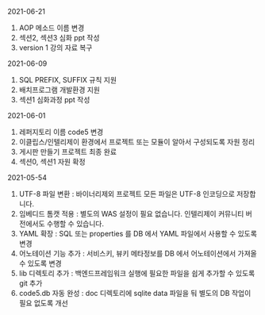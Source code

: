 2021-06-21

1. AOP 메소드 이름 변경
2. 섹션2, 섹션3 심화 ppt 작성
3. version 1 강의 자료 복구

2021-06-09

1. SQL PREFIX, SUFFIX 규칙 지원
2. 배치프로그램 개발환경 지원
3. 섹션1 심화과정 ppt 작성


2021-06-01

1. 레퍼지토리 이름 code5 변경
2. 이클립스/인텔리제이 환경에서 프로젝트 또는 모듈이 알아서 구성되도록 자원 정리
3. 게시판 만들기 프로젝트 최종 완료
4. 섹션0, 섹션1 자원 확정



2021-05-54 

1. UTF-8 파일 변환 : 바이너리제외 프로젝트 모든 파일은 UTF-8 인코딩으로 저장합니다.
2. 임베디드 톰캣 적용 : 별도의 WAS 설정이 필요 없습니다. 인텔리제이 커뮤니티 버전에서도 수행할 수 있습니다.
3. YAML 확장 : SQL 또는 properties 를 DB 에서 YAML 파일에서 사용할 수 있도록 변경
4. 어노테이션 기능 추가 : 서비스키, 뷰키 메타정보를 DB 에서 어노테이션에서 가져올 수 있도록 변경
5. lib 디렉토리 추가 : 백엔드프레임워크 실행에 필요한 파일을 쉽게 추가할 수 있도록 git 추가
6. code5.db 자동 완성 : doc 디렉토리에 sqlite data 파일을 둬 별도의 DB 작업이 필요 없도록 개선
